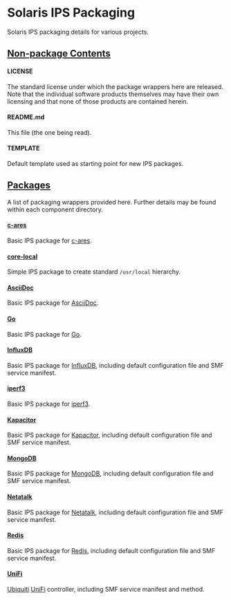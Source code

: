 # Solaris IPS Packaging
Solaris IPS packaging details for various projects.


## <u>Non-package Contents</u>

#### LICENSE
The standard license under which the package wrappers here are released.  Note that the individual software products themselves may have their own licensing and that none of those products are contained herein.

#### README.md
This file (the one being read).

#### TEMPLATE
Default template used as starting point for new IPS packages.


## <u>Packages</u>
A list of packaging wrappers provided here.  Further details may be found within each component directory.

#### [c-ares](c-ares)   
Basic IPS package for [c-ares](https://c-ares.haxx.se/).

#### [core-local](core-local)   
Simple IPS package to create standard `/usr/local` hierarchy.

#### [AsciiDoc](AsciiDoc)   
Basic IPS package for [AsciiDoc](http://asciidoc.org).

#### [Go](Go)   
Basic IPS package for [Go](https://golang.org).

#### [InfluxDB](InfluxDB)  
Basic IPS package for [InfluxDB](https://influxdata.com/), including default configuration file and SMF service manifest.

#### [iperf3](iperf3)   
Basic IPS package for [iperf3](http://software.es.net/iperf).

#### [Kapacitor](Kapacitor)  
Basic IPS package for [Kapacitor](https://influxdata.com/), including default configuration file and SMF service manifest.

#### [MongoDB](MongoDB)  
Basic IPS package for [MongoDB](https://www.mongodb.com), including default configuration file and SMF service manifest.

#### [Netatalk](Netatalk)  
Basic IPS package for [Netatalk](http://netatalk.sourceforge.net), including default configuration file and SMF service manifest.

#### [Redis](Redis)   
Basic IPS package for [Redis](https://redis.io), including default configuration file and SMF service manifest.

#### [UniFi](UniFi)   
[Ubiquiti](https://www.ubnt.com) [UniFi](https://unifi-sdn.ubnt.com) controller, including SMF service manifest and method.
